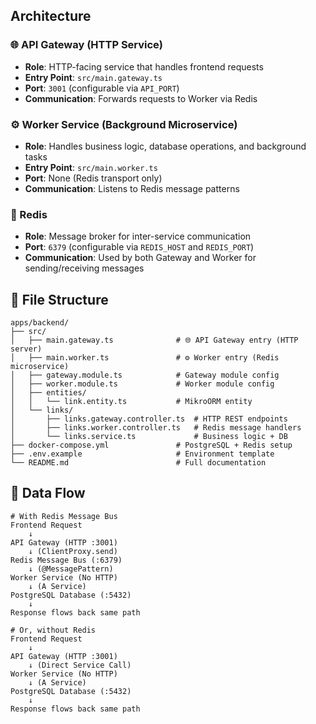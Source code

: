 ## Architecture

### 🌐 API Gateway (HTTP Service)

- **Role**: HTTP-facing service that handles frontend requests
- **Entry Point**: `src/main.gateway.ts`
- **Port**: `3001` (configurable via `API_PORT`)
- **Communication**: Forwards requests to Worker via Redis

### ⚙️ Worker Service (Background Microservice)

- **Role**: Handles business logic, database operations, and background tasks
- **Entry Point**: `src/main.worker.ts`
- **Port**: None (Redis transport only)
- **Communication**: Listens to Redis message patterns

### 🔗 Redis

- **Role**: Message broker for inter-service communication
- **Port**: `6379` (configurable via `REDIS_HOST` and `REDIS_PORT`)
- **Communication**: Used by both Gateway and Worker for sending/receiving messages

## 📁 File Structure

```
apps/backend/
├── src/
│   ├── main.gateway.ts              # 🌐 API Gateway entry (HTTP server)
│   ├── main.worker.ts               # ⚙️ Worker entry (Redis microservice)
│   ├── gateway.module.ts            # Gateway module config
│   ├── worker.module.ts             # Worker module config
│   ├── entities/
│   │   └── link.entity.ts           # MikroORM entity
│   └── links/
│       ├── links.gateway.controller.ts  # HTTP REST endpoints
│       ├── links.worker.controller.ts   # Redis message handlers
│       └── links.service.ts             # Business logic + DB
├── docker-compose.yml               # PostgreSQL + Redis setup
├── .env.example                     # Environment template
└── README.md                        # Full documentation
```

## 🔄 Data Flow

```
# With Redis Message Bus
Frontend Request
    ↓
API Gateway (HTTP :3001)
    ↓ (ClientProxy.send)
Redis Message Bus (:6379)
    ↓ (@MessagePattern)
Worker Service (No HTTP)
    ↓ (A Service)
PostgreSQL Database (:5432)
    ↓
Response flows back same path

# Or, without Redis
Frontend Request
    ↓
API Gateway (HTTP :3001)
    ↓ (Direct Service Call)
Worker Service (No HTTP)
    ↓ (A Service)
PostgreSQL Database (:5432)
    ↓
Response flows back same path
```
